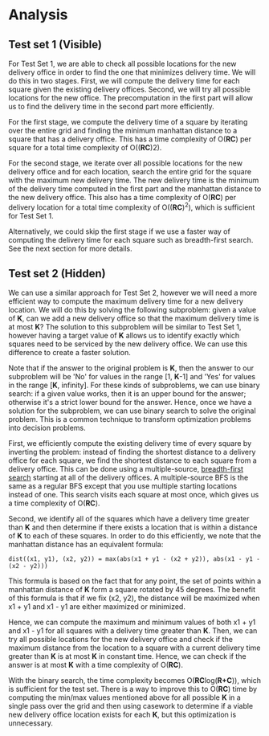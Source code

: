 # Analysis

## Test set 1 (Visible)

For Test Set 1, we are able to check all possible locations for the new delivery office in order to find the one that minimizes delivery time. We will do this in two stages. First, we will compute the delivery time for each square given the existing delivery offices. Second, we will try all possible locations for the new office. The precomputation in the first part will allow us to find the delivery time in the second part more efficiently.

For the first stage, we compute the delivery time of a square by iterating over the entire grid and finding the minimum manhattan distance to a square that has a delivery office. This has a time complexity of O(**RC**) per square for a total time complexity of O((**RC**)2).

For the second stage, we iterate over all possible locations for the new delivery office and for each location, search the entire grid for the square with the maximum new delivery time. The new delivery time is the minimum of the delivery time computed in the first part and the manhattan distance to the new delivery office. This also has a time complexity of O(**RC**) per delivery location for a total time complexity of O((**RC**)<sup>2</sup>), which is sufficient for Test Set 1.

Alternatively, we could skip the first stage if we use a faster way of computing the delivery time for each square such as breadth-first search. See the next section for more details.

## Test set 2 (Hidden)

We can use a similar approach for Test Set 2, however we will need a more efficient way to compute the maximum delivery time for a new delivery location. We will do this by solving the following subproblem: given a value of **K**, can we add a new delivery office so that the maximum delivery time is at most **K**? The solution to this subproblem will be similar to Test Set 1, however having a target value of **K** allows us to identify exactly which squares need to be serviced by the new delivery office. We can use this difference to create a faster solution.

Note that if the answer to the original problem is **K**, then the answer to our subproblem will be 'No' for values in the range [1, **K**-1] and 'Yes' for values in the range [**K**, infinity]. For these kinds of subproblems, we can use binary search: if a given value works, then it is an upper bound for the answer; otherwise it's a strict lower bound for the answer. Hence, once we have a solution for the subproblem, we can use binary search to solve the original problem. This is a common technique to transform optimization problems into decision problems.

First, we efficiently compute the existing delivery time of every square by inverting the problem: instead of finding the shortest distance to a delivery office for each square, we find the shortest distance to each square from a delivery office. This can be done using a multiple-source, [breadth-first search](https://en.wikipedia.org/wiki/Breadth-first_search) starting at all of the delivery offices. A multiple-source BFS is the same as a regular BFS except that you use multiple starting locations instead of one. This search visits each square at most once, which gives us a time complexity of O(**RC**).

Second, we identify all of the squares which have a delivery time greater than **K** and then determine if there exists a location that is within a distance of **K** to each of these squares. In order to do this efficiently, we note that the manhattan distance has an equivalent formula:

`dist((x1, y1), (x2, y2)) = max(abs(x1 + y1 - (x2 + y2)), abs(x1 - y1 - (x2 - y2)))`

This formula is based on the fact that for any point, the set of points within a manhattan distance of **K** form a square rotated by 45 degrees. The benefit of this formula is that if we fix (x2, y2), the distance will be maximized when x1 + y1 and x1 - y1 are either maximized or minimized.

Hence, we can compute the maximum and minimum values of both x1 + y1 and x1 - y1 for all squares with a delivery time greater than **K**. Then, we can try all possible locations for the new delivery office and check if the maximum distance from the location to a square with a current delivery time greater than **K** is at most **K** in constant time. Hence, we can check if the answer is at most **K** with a time complexity of O(**RC**).

With the binary search, the time complexity becomes O(**RC**log(**R+C**)), which is sufficient for the test set. There is a way to improve this to O(**RC**) time by computing the min/max values mentioned above for all possible **K** in a single pass over the grid and then using casework to determine if a viable new delivery office location exists for each **K**, but this optimization is unnecessary.
